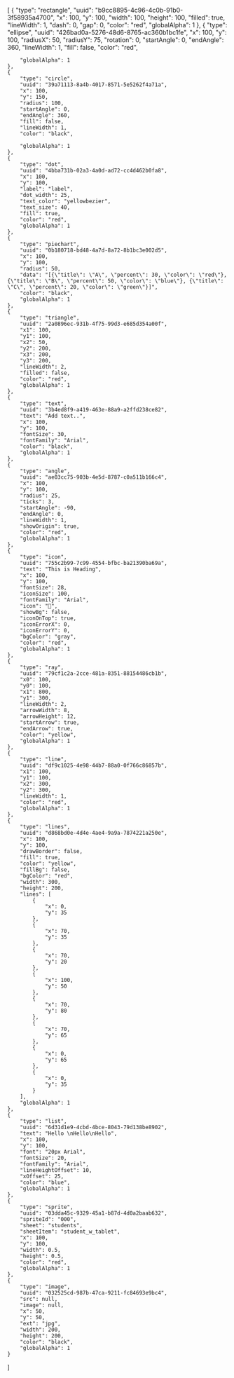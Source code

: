 [
    {
        "type": "rectangle",
        "uuid": "b9cc8895-4c96-4c0b-91b0-3f58935a4700",
        "x": 100,
        "y": 100,
        "width": 100,
        "height": 100,
        "filled": true,
        "lineWidth": 1,
        "dash": 0,
        "gap": 0,
        "color": "red",
        "globalAlpha": 1
    },
    {
        "type": "ellipse",
        "uuid": "426bad0a-5276-48d6-8765-ac360b1bc1fe",
        "x": 100,
        "y": 100,
        "radiusX": 50,
        "radiusY": 75,
        "rotation": 0,
        "startAngle": 0,
        "endAngle": 360,
        "lineWidth": 1,
        "fill": false,
        "color": "red",
   
        "globalAlpha": 1
    },
    {
        "type": "circle",
        "uuid": "39a71113-8a4b-4017-8571-5e5262f4a71a",
        "x": 100,
        "y": 150,
        "radius": 100,
        "startAngle": 0,
        "endAngle": 360,
        "fill": false,
        "lineWidth": 1,
        "color": "black",
    
        "globalAlpha": 1
    },
    {
        "type": "dot",
        "uuid": "4bba731b-02a3-4a0d-ad72-cc4d462b0fa8",
        "x": 100,
        "y": 100,
        "label": "label",
        "dot_width": 25,
        "text_color": "yellowbezier",
        "text_size": 40,
        "fill": true,
        "color": "red",
        "globalAlpha": 1
    },
    {
        "type": "piechart",
        "uuid": "0b180718-bd48-4a7d-8a72-8b1bc3e002d5",
        "x": 100,
        "y": 100,
        "radius": 50,
        "data": "[{\"title\": \"A\", \"percent\": 30, \"color\": \"red\"}, {\"title\": \"B\", \"percent\": 50, \"color\": \"blue\"}, {\"title\": \"C\", \"percent\": 20, \"color\": \"green\"}]",
        "color": "black",
        "globalAlpha": 1
    },
    {
        "type": "triangle",
        "uuid": "2a0896ec-931b-4f75-99d3-e685d354a00f",
        "x1": 100,
        "y1": 100,
        "x2": 50,
        "y2": 200,
        "x3": 200,
        "y3": 200,
        "lineWidth": 2,
        "filled": false,
        "color": "red",
        "globalAlpha": 1
    },
    {
        "type": "text",
        "uuid": "3b4ed8f9-a419-463e-88a9-a2ffd238ce82",
        "text": "Add text..",
        "x": 100,
        "y": 100,
        "fontSize": 30,
        "fontFamily": "Arial",
        "color": "black",
        "globalAlpha": 1
    },
    {
        "type": "angle",
        "uuid": "ae03cc75-903b-4e5d-8787-c0a511b166c4",
        "x": 100,
        "y": 100,
        "radius": 25,
        "ticks": 3,
        "startAngle": -90,
        "endAngle": 0,
        "lineWidth": 1,
        "showOrigin": true,
        "color": "red",
        "globalAlpha": 1
    },
    {
        "type": "icon",
        "uuid": "755c2b99-7c99-4554-bfbc-ba21390ba69a",
        "text": "This is Heading",
        "x": 100,
        "y": 100,
        "fontSize": 28,
        "iconSize": 100,
        "fontFamily": "Arial",
        "icon": "🦏",
        "showBg": false,
        "iconOnTop": true,
        "iconErrorX": 0,
        "iconErrorY": 0,
        "bgColor": "gray",
        "color": "red",
        "globalAlpha": 1
    },
    {
        "type": "ray",
        "uuid": "79cf1c2a-2cce-481a-8351-88154486cb1b",
        "x0": 100,
        "y0": 100,
        "x1": 800,
        "y1": 300,
        "lineWidth": 2,
        "arrowWidth": 8,
        "arrowHeight": 12,
        "startArrow": true,
        "endArrow": true,
        "color": "yellow",
        "globalAlpha": 1
    },
    {
        "type": "line",
        "uuid": "df9c1025-4e98-44b7-88a0-0f766c86857b",
        "x1": 100,
        "y1": 100,
        "x2": 300,
        "y2": 300,
        "lineWidth": 1,
        "color": "red",
        "globalAlpha": 1
    },
    {
        "type": "lines",
        "uuid": "d868bd0e-4d4e-4ae4-9a9a-7874221a250e",
        "x": 100,
        "y": 100,
        "drawBorder": false,
        "fill": true,
        "color": "yellow",
        "fillBg": false,
        "bgColor": "red",
        "width": 300,
        "height": 200,
        "lines": [
            {
                "x": 0,
                "y": 35
            },
            {
                "x": 70,
                "y": 35
            },
            {
                "x": 70,
                "y": 20
            },
            {
                "x": 100,
                "y": 50
            },
            {
                "x": 70,
                "y": 80
            },
            {
                "x": 70,
                "y": 65
            },
            {
                "x": 0,
                "y": 65
            },
            {
                "x": 0,
                "y": 35
            }
        ],
        "globalAlpha": 1
    },
    {
        "type": "list",
        "uuid": "6d31d1e9-4cbd-4bce-8043-79d138be8902",
        "text": "Hello \nHello\nHello",
        "x": 100,
        "y": 100,
        "font": "20px Arial",
        "fontSize": 20,
        "fontFamily": "Arial",
        "lineHeightOffset": 10,
        "xOffset": 25,
        "color": "blue",
        "globalAlpha": 1
    },
    {
        "type": "sprite",
        "uuid": "03dda45c-9329-45a1-b87d-4d0a2baab632",
        "spriteId": "000",
        "sheet": "students",
        "sheetItem": "student_w_tablet",
        "x": 100,
        "y": 100,
        "width": 0.5,
        "height": 0.5,
        "color": "red",
        "globalAlpha": 1
    },
    {
        "type": "image",
        "uuid": "032525cd-987b-47ca-9211-fc84693e9bc4",
        "src": null,
        "image": null,
        "x": 50,
        "y": 50,
        "ext": "jpg",
        "width": 200,
        "height": 200,
        "color": "black",
        "globalAlpha": 1
    }
]